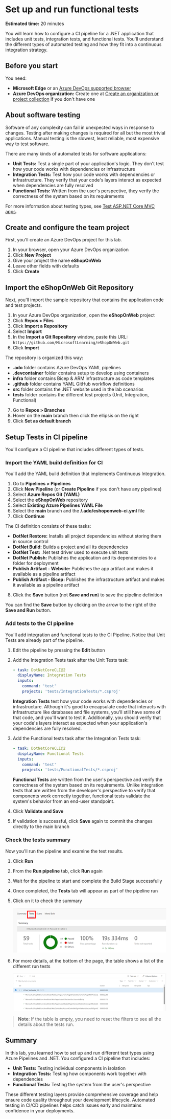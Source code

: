 # Set up and run functional tests

**Estimated time:** 20 minutes

You will learn how to configure a CI pipeline for a .NET application that includes unit tests, integration tests, and functional tests. You'll understand the different types of automated testing and how they fit into a continuous integration strategy.

## Before you start

You need:

- **Microsoft Edge** or an [Azure DevOps supported browser](https://docs.microsoft.com/azure/devops/server/compatibility)
- **Azure DevOps organization:** Create one at [Create an organization or project collection](https://docs.microsoft.com/azure/devops/organizations/accounts/create-organization) if you don't have one

## About software testing

Software of any complexity can fail in unexpected ways in response to changes. Testing after making changes is required for all but the most trivial applications. Manual testing is the slowest, least reliable, most expensive way to test software.

There are many kinds of automated tests for software applications:

- **Unit Tests:** Test a single part of your application's logic. They don't test how your code works with dependencies or infrastructure
- **Integration Tests:** Test how your code works with dependencies or infrastructure. They verify that your code's layers interact as expected when dependencies are fully resolved
- **Functional Tests:** Written from the user's perspective, they verify the correctness of the system based on its requirements

For more information about testing types, see [Test ASP.NET Core MVC apps](https://learn.microsoft.com/dotnet/architecture/modern-web-apps-azure/test-asp-net-core-mvc-apps).

## Create and configure the team project

First, you'll create an Azure DevOps project for this lab.

1. In your browser, open your Azure DevOps organization
2. Click **New Project**
3. Give your project the name **eShopOnWeb**
4. Leave other fields with defaults
5. Click **Create**

## Import the eShopOnWeb Git Repository

Next, you'll import the sample repository that contains the application code and test projects.

1. In your Azure DevOps organization, open the **eShopOnWeb** project
2. Click **Repos > Files**
3. Click **Import a Repository**
4. Select **Import**
5. In the **Import a Git Repository** window, paste this URL: `https://github.com/MicrosoftLearning/eShopOnWeb.git`
6. Click **Import**

The repository is organized this way:
- **.ado** folder contains Azure DevOps YAML pipelines
- **.devcontainer** folder contains setup to develop using containers
- **infra** folder contains Bicep & ARM infrastructure as code templates
- **.github** folder contains YAML GitHub workflow definitions
- **src** folder contains the .NET website used in the lab scenarios
- **tests** folder contains the different test projects (Unit, Integration, Functional)

7. Go to **Repos > Branches**
8. Hover on the **main** branch then click the ellipsis on the right
9. Click **Set as default branch**

## Setup Tests in CI pipeline

You'll configure a CI pipeline that includes different types of tests.

### Import the YAML build definition for CI

You'll add the YAML build definition that implements Continuous Integration.

1. Go to **Pipelines > Pipelines**
2. Click **New Pipeline** (or **Create Pipeline** if you don't have any pipelines)
3. Select **Azure Repos Git (YAML)**
4. Select the **eShopOnWeb** repository
5. Select **Existing Azure Pipelines YAML File**
6. Select the **main** branch and the **/.ado/eshoponweb-ci.yml** file
7. Click **Continue**

The CI definition consists of these tasks:
- **DotNet Restore:** Installs all project dependencies without storing them in source control
- **DotNet Build:** Builds a project and all its dependencies
- **DotNet Test:** .Net test driver used to execute unit tests
- **DotNet Publish:** Publishes the application and its dependencies to a folder for deployment
- **Publish Artifact - Website:** Publishes the app artifact and makes it available as a pipeline artifact
- **Publish Artifact - Bicep:** Publishes the infrastructure artifact and makes it available as a pipeline artifact

8. Click the **Save** button (not **Save and run**) to save the pipeline definition

You can find the **Save** button by clicking on the arrow to the right of the **Save and Run** button.

### Add tests to the CI pipeline

You'll add integration and functional tests to the CI Pipeline. Notice that Unit Tests are already part of the pipeline.

1. Edit the pipeline by pressing the **Edit** button
2. Add the Integration Tests task after the Unit Tests task:

    ```yaml
    - task: DotNetCoreCLI@2
      displayName: Integration Tests
      inputs:
        command: 'test'
        projects: 'tests/IntegrationTests/*.csproj'
    ```

    **Integration Tests** test how your code works with dependencies or infrastructure. Although it's good to encapsulate code that interacts with infrastructure like databases and file systems, you'll still have some of that code, and you'll want to test it. Additionally, you should verify that your code's layers interact as expected when your application's dependencies are fully resolved.

3. Add the Functional tests task after the Integration Tests task:

    ```yaml
    - task: DotNetCoreCLI@2
      displayName: Functional Tests
      inputs:
        command: 'test'
        projects: 'tests/FunctionalTests/*.csproj'
    ```

    **Functional Tests** are written from the user's perspective and verify the correctness of the system based on its requirements. Unlike integration tests that are written from the developer's perspective to verify that components work correctly together, functional tests validate the system's behavior from an end-user standpoint.

4. Click **Validate and Save**
5. If validation is successful, click **Save** again to commit the changes directly to the main branch

### Check the tests summary

Now you'll run the pipeline and examine the test results.

1. Click **Run**
2. From the **Run pipeline** tab, click **Run** again
3. Wait for the pipeline to start and complete the Build Stage successfully
4. Once completed, the **Tests** tab will appear as part of the pipeline run
5. Click on it to check the summary

   ![Screenshot of the tests summary](media/AZ400_M05_L09_Tests_Summary.png)

6. For more details, at the bottom of the page, the table shows a list of the different run tests

   ![Screenshot of the tests table](media/AZ400_M05_L09_Tests_Table.png)

> **Note**: If the table is empty, you need to reset the filters to see all the details about the tests run.

## Summary

In this lab, you learned how to set up and run different test types using Azure Pipelines and .NET. You configured a CI pipeline that includes:

- **Unit Tests:** Testing individual components in isolation
- **Integration Tests:** Testing how components work together with dependencies
- **Functional Tests:** Testing the system from the user's perspective

These different testing layers provide comprehensive coverage and help ensure code quality throughout your development lifecycle. Automated testing in CI/CD pipelines helps catch issues early and maintains confidence in your deployments.
